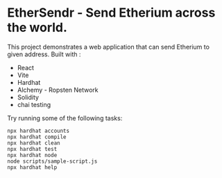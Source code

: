 # EtherSendr - Send Etherium across the world.


This project demonstrates a web application that can send Etherium to given address. Built with :

- React
- Vite
- Hardhat
- Alchemy - Ropsten Network
- Solidity
- chai testing

Try running some of the following tasks:

```shell
npx hardhat accounts
npx hardhat compile
npx hardhat clean
npx hardhat test
npx hardhat node
node scripts/sample-script.js
npx hardhat help
```
